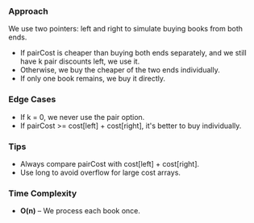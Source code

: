### Approach

We use two pointers: left and right to simulate buying books from both ends.

- If pairCost is cheaper than buying both ends separately, and we still have k pair discounts left, we use it.
- Otherwise, we buy the cheaper of the two ends individually.
- If only one book remains, we buy it directly.

### Edge Cases
- If k = 0, we never use the pair option.
- If pairCost >= cost[left] + cost[right], it's better to buy individually.

### Tips
- Always compare pairCost with cost[left] + cost[right].
- Use long to avoid overflow for large cost arrays.

### Time Complexity
- **O(n)** – We process each book once.
